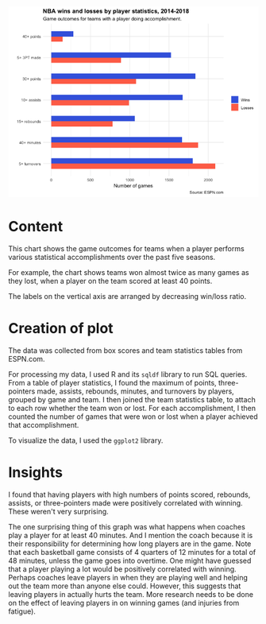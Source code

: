 ![plot1](https://github.com/djjung2/NBA-Data-Analysis/blob/master/Data%20Visualizations/Plot1_July23.png)

# Content

This chart shows the game outcomes for teams when a player performs various statistical accomplishments over the past five seasons.

For example, the chart shows teams won almost twice as many games as they lost, when a player on the team scored at least 40 points.

The labels on the vertical axis are arranged by decreasing win/loss ratio.

# Creation of plot

The data was collected from box scores and team statistics tables from ESPN.com.

For processing my data, I used R and its `sqldf` library to run SQL queries.
From a table of player statistics, I found the maximum of points, three-pointers made, assists, rebounds, minutes, and turnovers by players, grouped by game and team.
I then joined the team statistics table, to attach to each row whether the team won or lost.
For each accomplishment, I then counted the number of games that were won or lost when a player achieved that accomplishment.

To visualize the data, I used the `ggplot2` library. 

# Insights

I found that having players with high numbers of points scored, rebounds, assists, or three-pointers made were positively correlated with winning.
These weren't very surprising.

The one surprising thing of this graph was what happens when coaches play a player for at least 40 minutes.
And I mention the coach because it is their responsibility for determining how long players are in the game.
Note that each basketball game consists of 4 quarters of 12 minutes for a total of 48 minutes, unless the game goes into overtime.
One might have guessed that a player playing a lot would be positively correlated with winning. 
Perhaps coaches leave players in when they are playing well and helping out the team more than anyone else could.
However, this suggests that leaving players in actually hurts the team.
More research needs to be done on the effect of leaving players in on winning games (and injuries from fatigue). 
